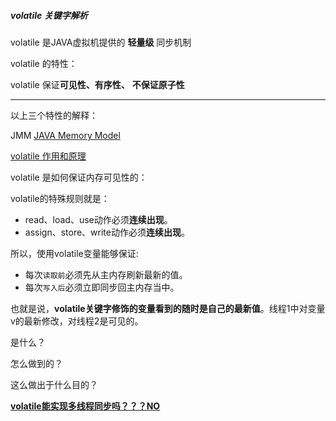 ##### volatile 关键字解析

volatile  是JAVA虚拟机提供的 **轻量级** 同步机制

volatile 的特性：

volatile 保证**可见性、有序性、** **不保证原子性**

---

以上三个特性的解释：

JMM [JAVA Memory Model ](https://zhuanlan.zhihu.com/p/29881777)



[volatile 作用和原理](https://www.cnblogs.com/monkeysayhi/p/7654460.html)

volatile 是如何保证内存可见性的：

volatile的特殊规则就是：

- read、load、use动作必须**连续出现**。
- assign、store、write动作必须**连续出现**。

所以，使用volatile变量能够保证:

- 每次`读取前`必须先从主内存刷新最新的值。
- 每次`写入后`必须立即同步回主内存当中。

也就是说，**volatile关键字修饰的变量看到的随时是自己的最新值**。线程1中对变量v的最新修改，对线程2是可见的。



是什么？

怎么做到的？

这么做出于什么目的？





[**volatile能实现多线程同步吗？？？NO**](https://blog.csdn.net/p10010/article/details/50418974)
